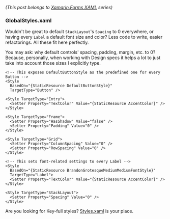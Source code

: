 *(This post belongs to [Xamarin.Forms XAML](?i=xf-xaml) series)*

### GlobalStyles.xaml

Wouldn't be great to default `StackLayout`'s `Spacing` to 0 everywhere, or having every `Label` a default font size and color? Less code to write, easier refactorings. All these fit here perfectly.

You may ask: why default controls' spacing, padding, margin, etc. to 0? Because, personally, when working with Design specs it helps a lot to just take into account those sizes I explicitly type.

```xaml
<!-- This exposes DefaultButtonStyle as the predefined one for every Button -->
<Style
  BasedOn="{StaticResource DefaultButtonStyle}"
  TargetType="Button" />

<Style TargetType="Entry">
  <Setter Property="TextColor" Value="{StaticResource AccentColor}" />
</Style>

<Style TargetType="Frame">
  <Setter Property="HasShadow" Value="false" />
  <Setter Property="Padding" Value="0" />
</Style>

<Style TargetType="Grid">
  <Setter Property="ColumnSpacing" Value="0" />
  <Setter Property="RowSpacing" Value="0" />
</Style>

<!-- This sets font-related settings to every Label -->
<Style
  BasedOn="{StaticResource BrandonGrotesqueMediumMediumFontStyle}"
  TargetType="Label">
  <Setter Property="TextColor" Value="{StaticResource AccentColor}" />
</Style>

<Style TargetType="StackLayout">
  <Setter Property="Spacing" Value="0" />
</Style>
```

Are you looking for Key-full styles? [Styles.xaml](?i=xf-xaml-styles) is your place.